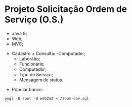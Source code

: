 # Projeto Solicitação Ordem de Serviço (O.S.)


- Java 8;
- Web;
- MVC;


* Cadastro + Consulta: 
 	-Computador;
	- Laborátio;
	- Funcionário;
	- Computador;
	- Tipo de Serviço;
	- Mensagem de status.
	

- Popular banco:
```
psql -U root -d web2n2 < /zoom-dev.sql
``